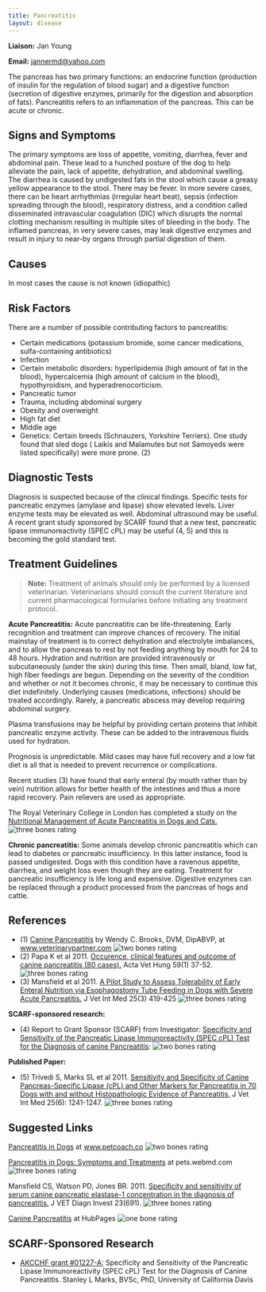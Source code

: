 ```yaml
---
title: Pancreatitis
layout: disease
---
```


**Liaison:** Jan Young

**Email:** [jannermd@yahoo.com](mailto:jannermd@yahoo.com)

The pancreas has two primary functions: an endocrine function
(production of insulin for the regulation of blood sugar) and a
digestive function (secretion of digestive enzymes, primarily for the
digestion and absorption of fats). Pancreatitis refers to an
inflammation of the pancreas. This can be acute or chronic.

## Signs and Symptoms

The primary symptoms are loss of appetite, vomiting, diarrhea, fever and
abdominal pain. These lead to a hunched posture of the dog to help
alleviate the pain, lack of appetite, dehydration, and abdominal
swelling. The diarrhea is caused by undigested fats in the stool which
cause a greasy yellow appearance to the stool. There may be fever. In
more severe cases, there can be heart arrhythmias (irregular heart
beat), sepsis (infection spreading through the blood), respiratory
distress, and a condition called disseminated intravascular coagulation
(DIC) which disrupts the normal clotting mechanism resulting in multiple
sites of bleeding in the body. The inflamed pancreas, in very severe
cases, may leak digestive enzymes and result in injury to near-by organs
through partial digestion of them.

## Causes

In most cases the cause is not known (idiopathic)

## Risk Factors

There are a number of possible contributing factors to pancreatitis:

- Certain medications (potassium bromide, some cancer medications,
  sulfa-containing antibiotics)
- Infection
- Certain metabolic disorders: hyperlipidemia (high amount of fat in
  the blood), hypercalcemia (high amount of calcium in the blood),
  hypothyroidism, and hyperadrenocorticism.
- Pancreatic tumor
- Trauma, including abdominal surgery
- Obesity and overweight
- High fat diet
- Middle age
- Genetics: Certain breeds (Schnauzers, Yorkshire Terriers). One study
  found that sled dogs ( Laikis and Malamutes but not Samoyeds were
  listed specifically) were more prone. (2)

## Diagnostic Tests

Diagnosis is suspected because of the clinical findings. Specific tests
for pancreatic enzymes (amylase and lipase) show elevated levels. Liver
enzyme tests may be elevated as well. Abdominal ultrasound may be
useful. A recent grant study sponsored by SCARF found that a new test,
pancreatic lipase immunoreactivity (SPEC cPL) may be useful (4, 5) and
this is becoming the gold standard test.

## Treatment Guidelines

> **Note:** Treatment of animals should only be performed by a licensed
> veterinarian. Veterinarians should consult the current literature and
> current pharmacological formularies before initiating any treatment
> protocol.

**Acute Pancreatitis:** Acute pancreatitis can be life-threatening.
Early recognition and treatment can improve chances of recovery. The
initial mainstay of treatment is to correct dehydration and electrolyte
imbalances, and to allow the pancreas to rest by not feeding anything by
mouth for 24 to 48 hours. Hydration and nutrition are provided
intravenously or subcutaneously (under the skin) during this time. Then
small, bland, low fat, high fiber feedings are begun. Depending on the
severity of the condition and whether or not it becomes chronic, it may
be necessary to continue this diet indefinitely. Underlying causes
(medications, infections) should be treated accordingly. Rarely, a
pancreatic abscess may develop requiring abdominal surgery.

Plasma transfusions may be helpful by providing certain proteins that
inhibit pancreatic enzyme activity. These can be added to the
intravenous fluids used for hydration.

Prognosis is unpredictable. Mild cases may have full recovery and a low
fat diet is all that is needed to prevent recurrence or complications.

Recent studies (3) have found that early enteral (by mouth rather than
by vein) nutrition allows for better health of the intestines and thus a
more rapid recovery. Pain relievers are used as appropriate.

The Royal Veterinary College in London has completed a study on the
[Nutritional Management of Acute Pancreatitis in Dogs and
Cats. ](https://pubmed.ncbi.nlm.nih.gov/24690138/)![three
bones
rating](/img/3-bones.png)

**Chronic pancreatitis:** Some animals develop chronic pancreatitis
which can lead to diabetes or pancreatic insufficiency. In this latter
instance, food is passed undigested. Dogs with this condition have a
ravenous appetite, diarrhea, and weight loss even though they are
eating. Treatment for pancreatic insufficiency is life long and
expensive. Digestive enzymes can be replaced through a product processed
from the pancreas of hogs and cattle.

## References

- (1) [Canine
  Pancreatitis](http://www.veterinarypartner.com/Content.plx?P=A&A=2214)
  by Wendy C. Brooks, DVM, DipABVP, at www.veterinarypartner.com ![two
bones
rating](/img/2-bones.png)
- (2) Papa K et al 2011. [Occurence, clinical features and outcome of
  canine pancreatitis (80
  cases).](http://www.ncbi.nlm.nih.gov/pubmed/21354940)
  Acta Vet Hung 59(1) 37-52. ![three bones
rating](/img/3-bones.png)
- (3) Mansfield et al 2011. [A Pilot Study to Assess Tolerability of Early
  Enteral Nutrition via Esophagostomy Tube Feeding in Dogs with Severe
  Acute
  Pancreatitis.](http://www.ncbi.nlm.nih.gov/pubmed/21418318)
  J Vet Int Med 25(3) 419-425 ![three bones
rating](/img/3-bones.png)

**SCARF-sponsored research:**

- (4) Report to Grant Sponsor (SCARF) from
  Investigator: [Specificity and Sensitivity of the Pancreatic
  Lipase Immunoreactivity (SPEC cPL) Test for the Diagnosis of canine
  Pancreatitis](/research/current-studies/akcchf-grant-1227-a):
  ![two bones
rating](/img/2-bones.png)

**Published Paper:**

- (5) Trivedi S, Marks SL et al 2011. [Sensitivity and
  Specificity of Canine Pancreas-Specific Lipase (cPL) and Other Markers
  for Pancreatitis in 70 Dogs with and without Histopathologic Evidence of
  Pancreatitis.](https://onlinelibrary.wiley.com/doi/full/10.1111/j.1939-1676.2011.00793.x)
  J Vet Int Med 25(6): 1241-1247. ![three bones
rating](/img/3-bones.png)

## Suggested Links

[Pancreatitis in
Dogs](https://www.petcoach.co/article/pancreatitis-inflammation-in-dogs/)
at www.petcoach.co ![two bones
rating](/img/2-bones.png)

[Pancreatitis in Dogs: Symptoms and
Treatments](http://pets.webmd.com/dogs/dog-pancreatitis-symptoms-and-treatment)
at pets.webmd.com ![three bones
rating](/img/3-bones.png)

Mansfield CS, Watson PD, Jones BR. 2011. [Specificity and sensitivity
of serum canine pancreatic elastase-1 concentration in the diagnosis of
pancreatitis.](https://journals.sagepub.com/doi/pdf/10.1177/1040638711407875)
J VET Diagn Invest 23(691). ![three bones
rating](/img/3-bones.png)

[Canine
Pancreatitis](https://pethelpful.com/dogs/Canine-Pancreatitis)
at HubPages ![one bone
rating](/img/1-bone.png)

## SCARF-Sponsored Research

- [AKCCHF grant #01227-A:](/research/current-studies/akcchf-grant-1227-a) Specificity and Sensitivity of the Pancreatic Lipase Immunoreactivity (SPEC cPL) Test for the Diagnosis of Canine Pancreatitis. Stanley L Marks, BVSc, PhD, University of California Davis
